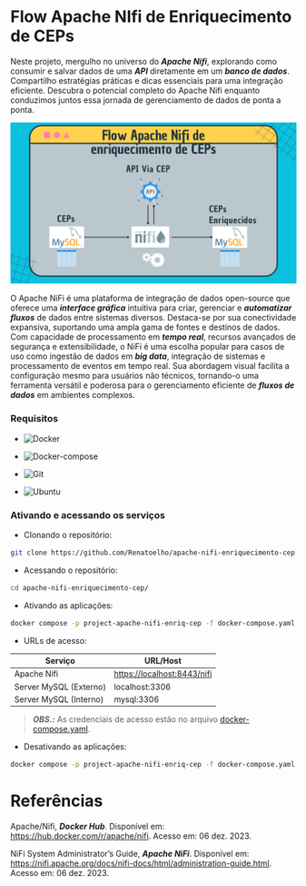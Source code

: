 # Flow Apache NIfi de Enriquecimento de CEPs

Neste projeto, mergulho no universo do ***Apache Nifi***, explorando como consumir e salvar dados de uma ***API*** diretamente em um ***banco de dados***. Compartilho estratégias práticas e dicas essenciais para uma integração eficiente. Descubra o potencial completo do Apache Nifi enquanto conduzimos juntos essa jornada de gerenciamento de dados de ponta a ponta.

![Flow_Enriquecendo_Base_de_CEPs](nifi/flows/Flow_Enriquecendo_Base_de_CEPs.png)

O Apache NiFi é uma plataforma de integração de dados open-source que oferece uma ***interface gráfica*** intuitiva para criar, gerenciar e ***automatizar fluxos*** de dados entre sistemas diversos. Destaca-se por sua conectividade expansiva, suportando uma ampla gama de fontes e destinos de dados. Com capacidade de processamento em ***tempo real***, recursos avançados de segurança e extensibilidade, o NiFi é uma escolha popular para casos de uso como ingestão de dados em ***big data***, integração de sistemas e processamento de eventos em tempo real. Sua abordagem visual facilita a configuração mesmo para usuários não técnicos, tornando-o uma ferramenta versátil e poderosa para o gerenciamento eficiente de ***fluxos de dados*** em ambientes complexos.

<!--
# Apresentação em vídeo

<p align="center">
  <a href="https://youtu.be/0r4p9u6MSEY" target="_blank"><img src="ELT/Docs/capa-youtube.png" alt="Vídeo de apresentação do Projeto"></a>
</p>
-->


### Requisitos

+ ![Docker](https://img.shields.io/badge/Docker-23.0.3-E3E3E3)

+ ![Docker-compose](https://img.shields.io/badge/Docker--compose-1.25.0-E3E3E3)

+ ![Git](https://img.shields.io/badge/Git-2.25.1%2B-E3E3E3)

+ ![Ubuntu](https://img.shields.io/badge/Ubuntu-20.04-E3E3E3)


### Ativando e acessando os serviços

+ Clonando o repositório:

```bash
git clone https://github.com/Renatoelho/apache-nifi-enriquecimento-cep.git apache-nifi-enriquecimento-cep
```

+ Acessando o repositório:

```bash
cd apache-nifi-enriquecimento-cep/
```

+ Ativando as aplicações:

```bash
docker compose -p project-apache-nifi-enriq-cep -f docker-compose.yaml up -d
```

+ URLs de acesso:

|Serviço            |URL/Host           |
|-------------------|--------------| 
|Apache Nifi|[https://localhost:8443/nifi](https://localhost:8443/nifi)|
|Server MySQL (Externo)|localhost:3306|
|Server MySQL (Interno)|mysql:3306|

> ***OBS.:*** As credenciais de acesso estão no arquivo [docker-compose.yaml](docker-compose.yaml).

+ Desativando as aplicações:

```bash
docker compose -p project-apache-nifi-enriq-cep -f docker-compose.yaml down
```


# Referências

Apache/Nifi, ***Docker Hub***. Disponível em: https://hub.docker.com/r/apache/nifi. Acesso em: 06 dez. 2023.

NiFi System Administrator’s Guide, ***Apache NiFi***. Disponível em: https://nifi.apache.org/docs/nifi-docs/html/administration-guide.html. Acesso em: 06 dez. 2023.